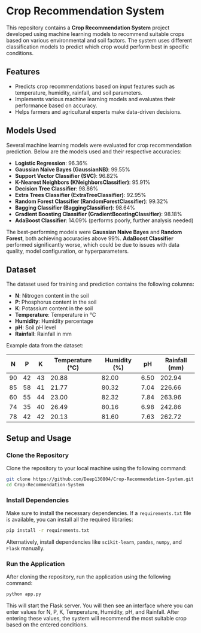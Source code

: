 
# Crop Recommendation System

This repository contains a **Crop Recommendation System** project developed using machine learning models to recommend suitable crops based on various environmental and soil factors. The system uses different classification models to predict which crop would perform best in specific conditions.

## Features

- Predicts crop recommendations based on input features such as temperature, humidity, rainfall, and soil parameters.
- Implements various machine learning models and evaluates their performance based on accuracy.
- Helps farmers and agricultural experts make data-driven decisions.

## Models Used

Several machine learning models were evaluated for crop recommendation prediction. Below are the models used and their respective accuracies:

- **Logistic Regression**: 96.36%
- **Gaussian Naive Bayes (GaussianNB)**: 99.55%
- **Support Vector Classifier (SVC)**: 96.82%
- **K-Nearest Neighbors (KNeighborsClassifier)**: 95.91%
- **Decision Tree Classifier**: 98.86%
- **Extra Trees Classifier (ExtraTreeClassifier)**: 92.95%
- **Random Forest Classifier (RandomForestClassifier)**: 99.32%
- **Bagging Classifier (BaggingClassifier)**: 98.64%
- **Gradient Boosting Classifier (GradientBoostingClassifier)**: 98.18%
- **AdaBoost Classifier**: 14.09% (performs poorly, further analysis needed)

The best-performing models were **Gaussian Naive Bayes** and **Random Forest**, both achieving accuracies above 99%. **AdaBoost Classifier** performed significantly worse, which could be due to issues with data quality, model configuration, or hyperparameters.

## Dataset

The dataset used for training and prediction contains the following columns:

- **N**: Nitrogen content in the soil
- **P**: Phosphorus content in the soil
- **K**: Potassium content in the soil
- **Temperature**: Temperature in °C
- **Humidity**: Humidity percentage
- **pH**: Soil pH level
- **Rainfall**: Rainfall in mm

Example data from the dataset:

| N  | P  | K  | Temperature (°C) | Humidity (%) | pH   | Rainfall (mm) |
|----|----|----|------------------|--------------|------|---------------|
| 90 | 42 | 43 | 20.88            | 82.00        | 6.50 | 202.94        |
| 85 | 58 | 41 | 21.77            | 80.32        | 7.04 | 226.66        |
| 60 | 55 | 44 | 23.00            | 82.32        | 7.84 | 263.96        |
| 74 | 35 | 40 | 26.49            | 80.16        | 6.98 | 242.86        |
| 78 | 42 | 42 | 20.13            | 81.60        | 7.63 | 262.72        |

## Setup and Usage

### Clone the Repository

Clone the repository to your local machine using the following command:

```bash
git clone https://github.com/Deep130804/Crop-Recommendation-System.git
cd Crop-Recommendation-System
```

### Install Dependencies

Make sure to install the necessary dependencies. If a `requirements.txt` file is available, you can install all the required libraries:

```bash
pip install -r requirements.txt
```

Alternatively, install dependencies like `scikit-learn`, `pandas`, `numpy`, and `Flask` manually.

### Run the Application

After cloning the repository, run the application using the following command:

```bash
python app.py
```

This will start the Flask server. You will then see an interface where you can enter values for N, P, K, Temperature, Humidity, pH, and Rainfall. After entering these values, the system will recommend the most suitable crop based on the entered conditions.
